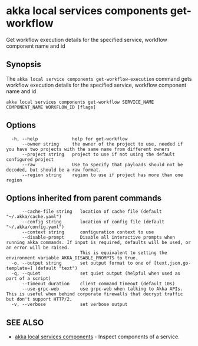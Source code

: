 # akka local services components get-workflow

Get workflow execution details for the specified service, workflow component name and id

## Synopsis

The `akka local service components get-workflow-execution` command gets workflow execution details for the specified service, workflow component name and id

```
akka local services components get-workflow SERVICE_NAME COMPONENT_NAME WORKFLOW_ID [flags]
```

## Options

```
  -h, --help             help for get-workflow
      --owner string     the owner of the project to use, needed if you have two projects with the same name from different owners
      --project string   project to use if not using the default configured project
      --raw              Use to specify that payloads should not be decoded, but should be a raw format.
      --region string    region to use if project has more than one region
```

## Options inherited from parent commands

```
      --cache-file string   location of cache file (default "~/.akka/cache.yaml")
      --config string       location of config file (default "~/.akka/config.yaml")
      --context string      configuration context to use
      --disable-prompt      Disable all interactive prompts when running akka commands. If input is required, defaults will be used, or an error will be raised.
                            This is equivalent to setting the environment variable AKKA_DISABLE_PROMPTS to true.
  -o, --output string       set output format to one of [text,json,go-template=] (default "text")
  -q, --quiet               set quiet output (helpful when used as part of a script)
      --timeout duration    client command timeout (default 10s)
      --use-grpc-web        use grpc-web when talking to Akka APIs. This is useful when behind corporate firewalls that decrypt traffic but don't support HTTP/2.
  -v, --verbose             set verbose output
```

## SEE ALSO

* [akka local services components](akka_local_services_components.html)	 - Inspect components of a service.
